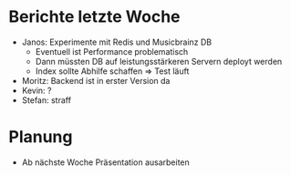 # Berichte letzte Woche

 - Janos: Experimente mit Redis und Musicbrainz DB
     - Eventuell ist Performance problematisch
     - Dann müssten DB auf leistungsstärkeren Servern deployt werden
     - Index sollte Abhilfe schaffen => Test läuft
 - Moritz: Backend ist in erster Version da
 - Kevin: ? 
 - Stefan: straff

# Planung

 - Ab nächste Woche Präsentation ausarbeiten
